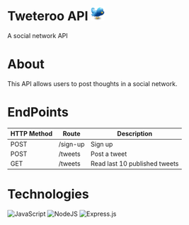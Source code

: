 # Tweteroo API <img src="https://github.com/renatainacio/tweteroo/blob/main/src/tweteroo.png" width=30px>
A social network API

# About
This API allows users to post thoughts in a social network.

# EndPoints

|  HTTP Method | Route  | Description  |
|---|---|---|
| POST  | /sign-up  | Sign up  |
| POST  | /tweets | Post a tweet  |
| GET  | /tweets  | Read last 10 published tweets  |

# Technologies
  ![JavaScript](https://img.shields.io/badge/javascript-%23323330.svg?style=for-the-badge&logo=javascript&logoColor=%23F7DF1E)
	![NodeJS](https://img.shields.io/badge/node.js-6DA55F?style=for-the-badge&logo=node.js&logoColor=white)
 	![Express.js](https://img.shields.io/badge/express.js-%23404d59.svg?style=for-the-badge&logo=express&logoColor=%2361DAFB)
